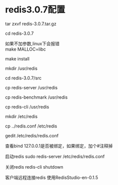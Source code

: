 # redis3.0.7配置

tar zxvf redis-3.0.7.tar.gz  

cd redis-3.0.7  

如果不加参数,linux下会报错  
make MALLOC=libc  

make install  


mkdir /usr/redis  

cd redis-3.0.7/src  

cp redis-server  /usr/redis  

cp redis-benchmark /usr/redis  

cp redis-cli  /usr/redis  

mkdir /etc/redis  

cp ../redis.conf /etc/redis  

gedit /etc/redis/redis.conf  

查看bind 127.0.0.1是否被绑定，如果绑定，加个#注释掉

启动redis
sudo redis-server /etc/redis/redis.conf

关闭redis
redis-cli shutdown

客户端远程连接redis
使用RedisStudio-en-0.1.5 


